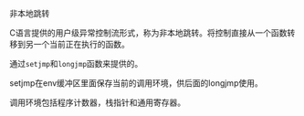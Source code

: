 非本地跳转

C语言提供的用户级异常控制流形式，称为非本地跳转。将控制直接从一个函数转移到另一个当前正在执行的函数。 

通过`setjmp`和`longjmp`函数来提供的。

setjmp在env缓冲区里面保存当前的调用环境，供后面的longjmp使用。

调用环境包括程序计数器，栈指针和通用寄存器。